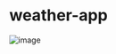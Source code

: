 # weather-app

![image](https://user-images.githubusercontent.com/885652/190941106-91cbb1f9-4e48-4f6b-9f74-977a2d6db49e.png)
